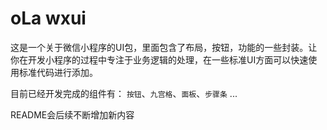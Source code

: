 # oLa wxui

这是一个关于微信小程序的UI包，里面包含了布局，按钮，功能的一些封装。让你在开发小程序的过程中专注于业务逻辑的处理，在一些标准UI方面可以快速使用标准代码进行添加。


目前已经开发完成的组件有：
`按钮`、`九宫格`、`面板`、`步骤条`
...

README会后续不断增加新内容
